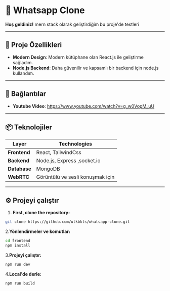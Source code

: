 
# 🎉 Whatsapp Clone

**Hoş geldiniz!** mern stack olarak geliştirdiğim bu proje'de testleri

---


## 🚀 Proje Özellikleri

- **Modern Design**: Modern kütüphane olan React.js ile geliştirme sağladım.
- **Node.js Backend**: Daha güvenilir ve kapsamlı bir backend için node.js kullandım.

---

## 🔗 Bağlantılar

- **Youtube Video**: https://www.youtube.com/watch?v=g_w0VopM_uU
---
## 📦 Teknolojiler

| Layer      | Technologies                       |
|-------------|-----------------------------      |
| **Frontend**| React, TailwindCss                |
| **Backend** | Node.js, Express ,socket.io       |
| **Database**| MongoDB                           |
| **WebRTC**| Görüntülü ve sesli konuşmak için    |

---

## ⚙️ Projeyi çalıştır
1. **First, clone the repository:**
```bash
git clone https://github.com/utkbkts/whatsapp-clone.git
```
2.**Yönlendirmeler ve komutlar:**
 ```bash
cd frontend
npm install
```
3.**Projeyi çalıştır:**
 ```bash
npm run dev
```
4.**Local'de derle:**
```bash
npm run build
```

